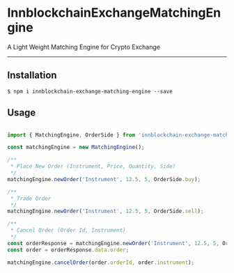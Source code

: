 # InnblockchainExchangeMatchingEngine
A Light Weight Matching Engine for Crypto Exchange

---

## Installation
```shell
$ npm i innblockchain-exchange-matching-engine --save 
```

## Usage
```js

import { MatchingEngine, OrderSide } from 'innblockchain-exchange-matching-engine';

const matchingEngine = new MatchingEngine();

/**
 * Place New Order (Instrument, Price, Quantity, Side)
 */
matchingEngine.newOrder('Instrument', 12.5, 5, OrderSide.buy);

/**
 * Trade Order
 */
matchingEngine.newOrder('Instrument', 12.5, 5, OrderSide.sell);

/**
 * Cancel Order (Order Id, Instrument)
 */
const orderResponse = matchingEngine.newOrder('Instrument', 12.5, 5, OrderSide.sell);
const order = orderResponse.data.order;

matchingEngine.cancelOrder(order.orderId, order.instrument);

```